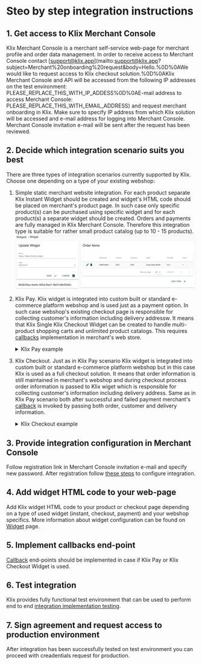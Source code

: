 # Steo by step integration instructions

## 1. Get access to Klix Merchant Console

Klix Merchant Console is a merchant self-service web-page for merchant profile and order data management.
In order to receive access to Merchant Console contact [support@klix.app](mailto:support@klix.app?subject=Merchant%20onboarding%20request&body=Hello.%0D%0AWe would like to request access to Klix checkout solution.%0D%0AKlix Merchant Console and API will be accessed from the following IP addresses on the test environment: PLEASE_REPLACE_THIS_WITH_IP_ADDESS%0D%0AE-mail address to access Merchant Console: PLEASE_REPLACE_THIS_WITH_EMAIL_ADDRESS) and request merchant onboarding in Klix.
Make sure to specify IP address from which Klix solution will be accessed and e-mail address for logging into Merchant Console. Merchant Console invitation e-mail will be sent after the request has been reviewed.

## 2. Decide which integration scenario suits you best

There are three types of integration scenarios currently supported by Klix. Choose one depending on a type of your existing webshop:

1. Simple static merchant website integration. For each product separate Klix Instant Widget should be created and widget's HTML code should be placed on merchant's product page. In such case only specific product(s) can be purchased using specific widget and for each product(s) a separate widget should be created. Orders and payments are fully managed in Klix Merchant Console. Therefore this integration type is suitable for rather small product catalog (up to 10 - 15 products).
![Simple integration using instant widget](images/instant_widget.png "Instant widget")

2. Klix Pay. Klix widget is integrated into custom built or standard e-commerce platform webshop and is used just as a payment option. In such case webshop's existing checkout page is responsible for collecting customer's information including delivery addressw. It means that Klix  Single Klix Checkout Widget can be created to handle multi-product shopping carts and unlimited product catalogs. This requires [callbacks](../callbacks/) implementation in merchant's web store.

    <!-- markdownlint-disable MD033 -->
    <details>
    <summary>Klix Pay example</summary>

    <klix-checkout widget-id="21ca7904-ff16-48b5-918d-c2d80af81f05" amount="5.45" currency="EUR" label="Order No 12345678" language="lv" signature="B+nre6Oe6lnjh0hcW5dhOtRmXxN3pm6Sup3kjcNeQiSmTN6zQCp6kHErX/s+JIvkLIqQxD2D/EU2MUraQC03RyKHyX/Wr8qVVbPeBaskPkYR7l397BBYOghvVN1LS8RWdpQ4Q67kMYdPutqnJAUGJtHA51i14xmnaIRxctpK4UJE3qtfu1QjWPez/yP1lT/igpCTL66lqXKcbHac75v++5WUwwT5fCEUklPxudzC3qbujNhXZBPwAZxa2GaYQDzCOP7p/bcJgH/DwsaVMiDtekG5ANgXB51WOPB9X3pP1rdr6kbVccXhN0D4UrxMt3ZA4bPw+LaAWzVRNaVOJoNpZg=="></klix-checkout>

    </details>
    <!-- markdownlint-disable MD033 -->

3. Klix Checkout. Just as in Klix Pay scenario Klix widget is integrated into custom built or standard e-commerce platform webshop but in this case Klix is used as a full checkout solution. It means that order information is still maintained in merchant's webshop and during checkout process order information is passed to Klix wiget which is responsible for collecting customer's information including delivery address. Same as in Klix Pay scenario both after successful and failed payment merchant's [callback](../callbacks/) is invoked by passing both order, customer and delivery information.

    <!-- markdownlint-disable MD033 -->
    <details>
    <summary>Klix Checkout example</summary>

    <klix-checkout widget-id="8c597447-5234-4de1-ab85-b54e252098ce" language="lv" order="{&quot;items&quot;: [{&quot;orderItemId&quot;: &quot;12345&quot;, &quot;amount&quot;: 88, &quot;taxRate&quot;: 0.21, &quot;currency&quot;: &quot;EUR&quot;, &quot;label&quot;: &quot;Vacuum cleaner TP-3&quot;}, {&quot;amount&quot;: 9.39, &quot;currency&quot;: &quot;EUR&quot;, &quot;label&quot;: &quot;TP-3 HEPA filter&quot;,&quot;count&quot;: 2, &quot;unit&quot;: &quot;PIECE&quot;}], &quot;shippingOptions&quot;: [{&quot;id&quot;:&quot;omniva&quot;,&quot;amount&quot;:2,&quot;currency&quot;:&quot;EUR&quot;,&quot;taxRate&quot;: 0.21},  {&quot;id&quot;:&quot;courier&quot;,&quot;amount&quot;:0}]}" signature="vy1KbYGxD2oZtSGvkoVLt8ZdHCkecbFpK9L7lsyK01D6FNvzTg3L3XF894sX68mmmPBm3BjMdw8QPsbz4d68aJu6WKj9hk5qu2sPmXKyt7ZgIVdHZJwI729g+Z5MFHDfmqbG1JBlQSYpMRrA1NX8zi1d4/+Sono1huvuc0H422BrxUt//CJSfug91mp/ZSkb7q5KiPZaZBpPHyNtNSuwvHUc5WO5KX2En0j4+8q/O3ekZEEDa5dsdhG4G2nZdb3ti8Wa4DQ+NTYmQ170QVoWtQwlleJ7MbP03K2kxikUqhEShLGfKkoFuhtkih0654ZnsG7AYs7ga8WvXEZ7SB2DHQ=="></klix-checkout>

</details>
<!-- markdownlint-disable MD033 -->

## 3. Provide integration configuration in Merchant Console

Follow registration link in Merchant Console invitation e-mail and specify new password. After registration follow [these steps](../configuration/) to configure integration.

## 4. Add widget HTML code to your web-page

Add Klix widget HTML code to your product or checkout page depending on a type of used widget (instant, checkout, payment) and your webshop specifics. More information about widget configuration can be found on [Widget](../widget/) page.

## 5. Implement callbacks end-point

[Callback](../callbacks/) end-points should be implemented in case if Klix Pay or Klix Checkout Widget is used.

## 6. Test integration

Klix provides fully functional test environment that can be used to perform end to end [integration implementation testing](../testing-integration/).

## 7. Sign agreement and request access to production environment

After integration has been successfully tested on test environment you can proceed with creadentials request for production.

